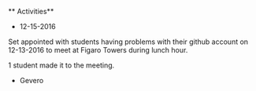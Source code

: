 ** Activities**

* 12-15-2016

Set appointed with students having problems with their github account on 12-13-2016 to meet at Figaro Towers during lunch hour.

1 student made it to the meeting.
* Gevero
